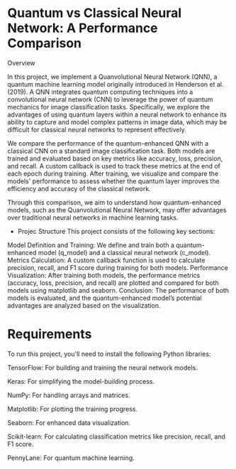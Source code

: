 # Quantum vs Classical Neural Network: A Performance Comparison
Overview

In this project, we implement a Quanvolutional Neural Network (QNN), a quantum machine learning model originally introduced in Henderson et al. (2019). A QNN integrates quantum computing techniques into a convolutional neural network (CNN) to leverage the power of quantum mechanics for image classification tasks. Specifically, we explore the advantages of using quantum layers within a neural network to enhance its ability to capture and model complex patterns in image data, which may be difficult for classical neural networks to represent effectively.

We compare the performance of the quantum-enhanced QNN with a classical CNN on a standard image classification task. Both models are trained and evaluated based on key metrics like accuracy, loss, precision, and recall. A custom callback is used to track these metrics at the end of each epoch during training. After training, we visualize and compare the models' performance to assess whether the quantum layer improves the efficiency and accuracy of the classical network.

Through this comparison, we aim to understand how quantum-enhanced models, such as the Quanvolutional Neural Network, may offer advantages over traditional neural networks in machine learning tasks.

* Projec Structure
This project consists of the following key sections:

Model Definition and Training: We define and train both a quantum-enhanced model (q_model) and a classical neural network (c_model).
Metrics Calculation: A custom callback function is used to calculate precision, recall, and F1 score during training for both models.
Performance Visualization: After training both models, the performance metrics (accuracy, loss, precision, and recall) are plotted and compared for both models using matplotlib and seaborn.
Conclusion: The performance of both models is evaluated, and the quantum-enhanced model’s potential advantages are analyzed based on the visualization.

# Requirements

To run this project, you'll need to install the following Python libraries:

TensorFlow: For building and training the neural network models.

Keras: For simplifying the model-building process.

NumPy: For handling arrays and matrices.

Matplotlib: For plotting the training progress.

Seaborn: For enhanced data visualization.

Scikit-learn: For calculating classification metrics like precision, recall, and F1 score.

PennyLane: For quantum machine learning.
